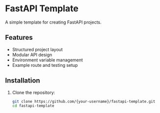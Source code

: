 # FastAPI Template

A simple template for creating FastAPI projects.

## Features
- Structured project layout
- Modular API design
- Environment variable management
- Example route and testing setup

## Installation

1. Clone the repository:
   ```bash
   git clone https://github.com/{your-username}/fastapi-template.git
   cd fastapi-template
